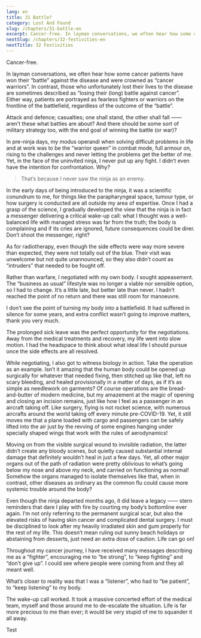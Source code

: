 ```yaml
---
lang: en
title: 31 Battle?
category: Lost And Found
slug: /chapters/31-battle-en
excerpt: Cancer-free. In layman conversations, we often hear how some cancer patients have won their “battle” against the disease and were crowned as “cancer warriors”.
nextSlug: /chapters/32-festivities-en
nextTitle: 32 Festivities
---
```


Cancer-free.

In layman conversations, we often hear how some cancer patients have won their “battle” against the disease and were crowned as “cancer warriors”. In contrast, those who unfortunately lost their lives to the disease are sometimes described as “losing their (long) battle against cancer”. Either way, patients are portrayed as fearless fighters or warriors on the frontline of the battlefield, regardless of the outcome of the “battle”.

Attack and defence; casualties; one shall stand, the other shall fall —— aren’t these what battles are about? And there should be some sort of military strategy too, with the end goal of winning the battle (or war)?

In pre-ninja days, my modus operandi when solving difficult problems in life and at work was to be the “warrior queen” in combat mode, full armour on, rising to the challenges and never letting the problems get the better of me. Yet, in the face of the uninvited ninja, I never put up any fight. I didn’t even have the intention for confrontation. Why?

>That’s because I never saw the ninja as an&nbsp;enemy.

In the early days of being introduced to the ninja, it was a scientific conundrum to me, for things like the parapharyngeal space, tumour type, or how surgery is conducted are all outside my area of expertise. Once I had a grasp of the science, I gradually developed the view that the ninja is in fact a messenger delivering a critical wake-up call: what I thought was a well-balanced life with managed stress was far from the truth; the body is complaining and if its cries are ignored, future consequences could be direr. Don’t shoot the messenger, right?

As for radiotherapy, even though the side effects were way more severe than expected, they were not totally out of the blue. Their visit was unwelcome but not quite unannounced, so they also didn’t count as “intruders” that needed to be fought off.

Rather than warfare, I negotiated with my own body. I sought appeasement. The “business as usual” lifestyle was no longer a viable nor sensible option, so I had to change. It’s a little late, but better late than never. I hadn’t reached the point of no return and there was still room for manoeuvre.

I don’t see the point of turning my body into a battlefield. It had suffered in silence for some years, and extra conflict wasn’t going to improve matters, thank you very much.

The prolonged sick leave was the perfect opportunity for the negotiations. Away from the medical treatments and recovery, my life went into slow motion. I had the headspace to think about what ideal life I should pursue once the side effects are all resolved.

While negotiating, I also got to witness biology in action. Take the operation as an example. Isn’t it amazing that the human body could be opened up surgically for whatever that needed fixing, then stitched up like that, left no scary bleeding, and healed provisionally in a matter of days, as if it’s as simple as needlework on garments? Of course operations are the bread-and-butter of modern medicine, but my amazement at the magic of opening and closing an incision remains, just like how I feel as a passenger in an aircraft taking off. Like surgery, flying is not rocket science, with numerous aircrafts around the world taking off every minute pre-COVID-19. Yet, it still moves me that a plane loaded with cargo and passengers can be safely lifted into the air just by the revving of some engines hanging under specially shaped wings that work with the rules of aerodynamics!

Moving on from the visible surgical wound to invisible radiation, the latter didn’t create any bloody scenes, but quietly caused substantial internal damage that definitely wouldn’t heal in just a few days. Yet, all other major organs out of the path of radiation were pretty oblivious to what’s going below my nose and above my neck, and carried on functioning as normal! Somehow the organs managed to isolate themselves like that, when in contrast, other diseases as ordinary as the common flu could cause more systemic trouble around the body?

Even though the ninja departed months ago, it did leave a legacy —— stern reminders that dare I play with fire by courting my body’s bottomline ever again. I’m not only referring to the permanent surgical scar, but also the elevated risks of having skin cancer and complicated dental surgery. I must be disciplined to look after my heavily irradiated skin and gum properly for the rest of my life. This doesn’t mean ruling out sunny beach holidays or abstaining from desserts, just need an extra dose of caution. Life can go on!

Throughout my cancer journey, I have received many messages describing me as a “fighter”, encouraging me to “be strong”, to “keep fighting” and “don’t give up”. I could see where people were coming from and they all meant well.

What’s closer to reality was that I was a “listener”, who had to “be patient”, to “keep listening” to my body.

The wake-up call worked. It took a massive concerted effort of the medical team, myself and those around me to de-escalate the situation. Life is far more precious to me than ever; it would be very stupid of me to squander it all away.

Test
